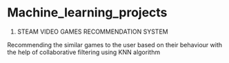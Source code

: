# Machine_learning_projects


1) STEAM VIDEO GAMES RECOMMENDATION SYSTEM

Recommending the similar games to the user based on their behaviour with the help of collaborative filtering using KNN algorithm
